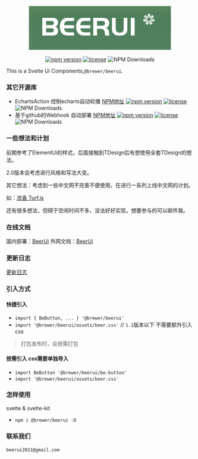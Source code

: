 <div align='center'>

<img src="logo_bg.png" width='382px' height='118px' />

[![npm version](https://img.shields.io/npm/v/@brewer/beerui.svg)](https://www.npmjs.com/package/@brewer/beerui) [![license](https://img.shields.io/npm/l/@brewer/beerui)](LICENSE.md) ![NPM Downloads](https://img.shields.io/npm/dt/@brewer/beerui?color=%23fb7182&label=downloads) 

</div>

This is a Svelte Ui Components,`@brewer/beerui`.

### 其它开源库

- EchartsAction 控制echarts自动轮播 [NPM地址](https://www.npmjs.com/package/@brewer/echarts-action)  [![npm version](https://img.shields.io/npm/v/@brewer/echarts-action.svg)](https://www.npmjs.com/package/@brewer/echarts-action) [![license](https://img.shields.io/npm/l/@brewer/echarts-action)](LICENSE.md) ![NPM Downloads](https://img.shields.io/npm/dt/@brewer/echarts-action?color=%23fb7182&label=downloads) 
- 基于github的Webhook 自动部署 [NPM地址](https://www.npmjs.com/package/@brewer/webhook-manager)  [![npm version](https://img.shields.io/npm/v/@brewer/webhook-manager.svg)](https://www.npmjs.com/package/@brewer/webhook-manager) [![license](https://img.shields.io/npm/l/@brewer/webhook-manager)](LICENSE.md) ![NPM Downloads](https://img.shields.io/npm/dt/@brewer/webhook-manager?color=%23fb7182&label=downloads) 

### 一些想法和计划
前期参考了ElementUi的样式，后面接触到TDesign后有想使用全套TDesign的想法。

2.0版本会考虑进行风格和写法大变。

其它想法：考虑到一些中文网不完善不便使用，在进行一系列上线中文网的计划。

如：[浓香 Turf.js](https://tianna.beer-ui.com/luzhou/)

还有很多想法，但碍于空闲时间不多，没法好好实现，想要参与的可以邮件我。

### 在线文档
国内部署：[BeerUi](https://beer-ui.com/)
外网文档：[BeerUi](https://beer-ui.vercel.app/)

### 更新日志
[更新日志](./CHANGELOG.md)

### 引入方式

#### 快捷引入
- `import { BeButton, ... } '@brewer/beerui'`
- `import '@brewer/beerui/assets/beer.css'` // `1.1`版本以下 不需要额外引入css
> 打包发布时，会按需打包

#### 按需引入 css需要单独导入
- `import BeButton '@brewer/beerui/be-button'`
- `import '@brewer/beerui/assets/beer.css'`

### 怎样使用
svelte & svelte-kit

- `npm i @brewer/beerui -D`

### 联系我们
`beerui2021@gmail.com`


